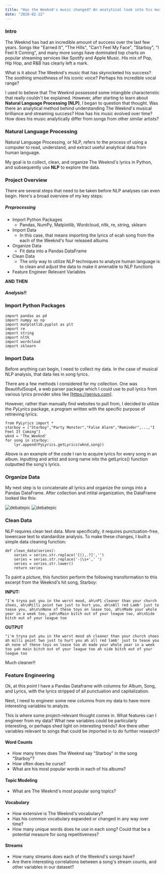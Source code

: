 ```yaml
---
title: "Has the Weeknd's music changed? An analytical look into his music over the years"
date: "2020-02-22"
---
```


### Intro

The Weeknd has had an incredible amount of success over the last few years. Songs like "Earned It", "The Hills", "Can't Feel My Face", "Starboy", "I Feel It Coming", and many more songs have dominated top charts on popular streaming services like Spotify and Apple Music. His mix of Pop, Hip Hop, and R&B has clearly left a mark.

What is it about The Weeknd's music that has skyrocketed his success? The soothing smoothness of his iconic voice? Perhaps his incredible vocal range?

I used to believe that The Weeknd possessed some intangible characteristic that really couldn't be explained. However, after starting to learn about **Natural Language Processing (NLP)**, I began to question that thought. Was there an analytical method behind understanding The Weeknd's musical brilliance and streaming success? How has his music evolved over time? How does his music analytically differ from songs from other similar artists?

### Natural Language Processing

Natural Language Processing, or NLP, refers to the process of using a computer to read, understand, and extract useful analytical data from human language.

My goal is to collect, clean, and organize The Weeknd's lyrics in Python, and subsequently use **NLP** to explore the data.

### Project Overview

There are several steps that need to be taken before NLP analyses can even begin. Here's a broad overview of my key steps:

##### Preprocessing
- Import Python Packages
    - Pandas, NumPy, Matplotlib, Wordcloud, nltk, re, string, sklearn
- Import Data
    - In this case, that means importing the lyrics of ecah song from the each of the Weeknd's four released albums
- Organize Data
    - Fit data into a Pandas DataFrame
- Clean Data
    - The only way to utilize NLP techniques to analyze human language is to clean and adjust the data to make it amenable to NLP functions
- Feature Engineer Relevant Variables

**AND THEN**

##### Analysis!!

### Import Python Packages

```
import pandas as pd
import numpy as np
import matplotlib.pyplot as plt
import re
import string
import nltk
import wordcloud
import sklearn
```

### Import Data

Before anything can begin, I need to collect my data. In the case of musical NLP analysis, that data lies in song lyrics.

There are a few methods I considered for my collection. One was BeautifulSoup4, a web parser package which I could use to pull lyrics from various lyrics provider sites like [https://genius.com].

However, rather than manually find websites to pull from, I decided to utilize the _PyLyrics_ package, a program written with the specific purpose of retrieving lyrics.

```
from PyLyrics import *
starboy = ["Starboy","Party Monster","False Alarm","Reminder",...,"I Feel It Coming"]
wknd = 'The_Weeknd'
for song in starboy:
    lyr.append(PyLyrics.getLyrics(wknd,song))
```

Above is an example of the code I ran to acquire lyrics for every song in an album. Inputting and artist and song name into the getLyrics() function outputted the song's lyrics.

### Organize Data

My next step is to concatenate all lyrics and organize the songs into a Pandas DataFrame. After collection and intital organization, the DataFrame looked like this:

![debatepic](/Plots/weeknd_df_head.png "Logo Title Text 1")
![debatepic](/Plots/weeknd_df_tail.png "Logo Title Text 1")

### Clean Data

NLP requires clean text data. More specifically, it requires punctuation-free, lowercase text to standardize analysis. To make these changes, I built a simple data cleaning function:

```
def clean_data(series):
    series = series.str.replace('[(),.?]','')
    series = series.str.replace('-|\s+',' ')
    series = series.str.lower()
    return series
```

To paint a picture, this function perform the following transformation to this excerpt from the Weeknd's hit song, Starboy:


**INPUT:**
```
"I'm tryna put you in the worst mood, ah\nP1 cleaner than your church shoes, ah\nMilli point two just to hurt you, ah\nAll red Lamb' just to tease you, ah\n\nNone of these toys on lease too, ah\nMade your whole year in a week too, yah\nMain bitch out of your league too, ah\nSide bitch out of your league too
```

**OUTPUT**
```
"i'm tryna put you in the worst mood ah cleaner than your church shoes ah milli point two just to hurt you ah all red lamb' just to tease you ah none of these toys on lease too ah made your whole year in a week too yah main bitch out of your league too ah side bitch out of your league too
```

Much cleaner!!

### Feature Engineering

Ok, at this point I have a Pandas Dataframe with columns for Album, Song, and Lyrics, with the lyrics stripped of all punctuation and capitalization.

Next, I need to engineer some new columns from my data to have more interesting variables to analyze.

This is where some project-relevant thought comes in. What features can I engineer from my data? What new variables could be particularly interesting, or perhaps shed light on interesting trends? Are there other variables relevant to songs that could be imported in to do further research?

#### Word Counts
 - How many times does The Weeknd say "Starboy" in the song "Starboy"?
 - How often does he curse? 
 - What are his most popular words in each of his albums?

#### Topic Modeling
 - What are The Weeknd's most popular song topics?

#### Vocabulary
 - How extensive is The Weeknd's vocabulary?
 - Has his common vocabulary expanded or changed in any way over time?
 - How many unique words does he use in each song? Could that be a potential measure for song repetitiveness?

#### Streams
  - How many streams does each of the Weeknd's songs have? 
  - Are there interesting correlations between a song's stream counts, and other variables in our dataset?










